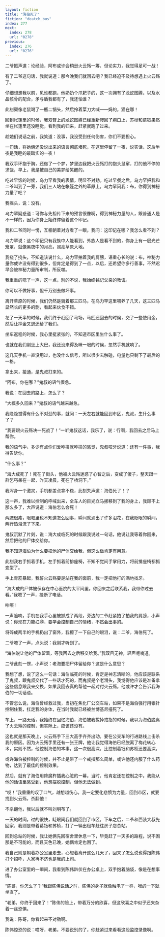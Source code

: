 ```yaml
---
layout: fiction
title: "海伯死了"
fiction: "deatch_bus"
index: 277
next:
  index: 278
  url: "0278"
previous:
  index: 276
  url: "0276"
---
```

二爷振声道：论经验，阿布或许会稍逊火云殇一筹，但论实力，我觉得足可一战！

有了二爷这句话，我就说道：那今晚我们就回去吧？我已经迫不及待想遇上火云殇了。

仔细想想我以前，见谁都跑，他奶奶个爪耙子的，这一次拥有了龙蛇图腾，以及水晶骸骨的配合，矛与盾我都有了，我还怕谁？

此刻颇像老鼠喝了一瓶二锅头，然后拎着菜刀大喊――妈的，猫在哪！

回到帐篷里的时候，我双臂上的龙蛇图腾已经重新爬回了胸口上，苏桢和葛钰果然坐在帐篷里还没睡觉，看到我的归来，赶紧就跑了过来。

趁她们说话之前，我笑道：没事，我没受到任何伤害，你们不要担心。

一句话，将她俩还没说出来的语言彻底堵死，在这里停留了一夜，说实话，这后半夜是我睡的最踏实的一夜！

我双手环抱于胸，还做了一个梦，梦里边我把火云殇打的抱头鼠窜，打的他不停的求饶，早上，我是被自己的美梦给笑醒的。

吃过早饭的时候，乌力罕看我的表情，明显不对劲。吃过早餐之后，乌力罕把我和二爷叫到了一旁，我们三人站在帐篷之外的草原上，乌力罕问我：布，你得到神秘力量了吧？

我摇头，说：没有。

乌力罕疑惑道：可你与先祖传下来的预言很像啊，得到神秘力量的人，跟普通人是不一样的，因为你身上始终停留着这个印记。

我和二爷同时一愣，互相朝着对方看了一眼，我问：这印记在哪？我怎么看不到？

乌力罕说：这个印记只有我族中人能看到，外族人是看不到的，你身上有一层光芒笼罩，就像黑夜中的月亮，照亮草原大地。

我挠了挠头，不知道该说什么，乌力罕拍着我的肩膀，语重心长的说：布，神秘力量你或许没有得到很多，但肯定是得到了一点，以后，还希望你多行善事，不然迟早会被神秘力量所审判，所反噬。

我重重的嗯了一声，这一点，别的不说，我始终铭记父亲的教诲。

你可以不做好事，但千万别去做坏事。

离开草原的时候，我们仍然是骑着那三匹马，在乌力罕这里喂养了几天，这三匹马显然长的更多的剽，看起来伙食不错。

花了一天半的时候，我们终于赶回了马场，马匹还回去的时候，交了一些使用金，然后让押金又退还给了我们。

坐车返程的时候，我心里挺紧张的，不知道市区里生什么事了。

也就在我们刚坐上大巴，我还没来得及眯一眼的时候，忽然手机就响了。

这几天手机一直没用过，也没什么信号，所以很少去触碰，电量也只剩下了最后的一格。

拿出来，接通，是鬼叔打来的。

“阿布，你在哪？”鬼叔的语气很急。

我说：在回去的路上，怎么了？

“大概多久回来？”鬼叔的语气越来越急。

我隐隐觉得有什么不对劲的事，就问：一天左右就能回到市区，鬼叔，生什么事了？

“我要跟火云殇决一死战了！”一听鬼叔这话，我乐了，说：行啊，我回去之后马上帮你。

我的语气中，多少有点你们爱咋拼就咋拼的感觉，鬼叔咬牙说道：还有一件事，我得告诉你。

“什么事？”

“海大成死了！死在了街头，他被火云殇迷惑了心智之后，变成了傻子，整天跟一群乞丐呆在一起，昨天凌晨，死在了桥洞下。”

我浑身一个激灵，手机都差点拿不稳，此刻失声道：海伯死了！？

这一声，我难以控制的呼喊出来，全车人的目光立马挪移到了我的身上，我顾不上那么多了，大声说道：海伯怎么会死！

两腮很疼，眼眶里也不知道怎么回事，瞬间就涌出了许多泪花，在我眨眼的瞬间，两行热泪流了下来。

鬼叔沉默了片刻，说：海大成临死的时候跟我说过一句话，他说让我等着你回来，然后把他的尸体交给你。

我不知道海伯为什么要把他的尸体交给我，但这么做肯定有用意。

此刻我右手抓着手机，左手抓着前排座椅，不知不觉间手掌用力，将前排座椅都抓变型了。

手上青筋暴起，我誓火云殇要是站在我的面前，我一定把他打的满地找牙。

“海大成的尸体被保存在中心医院的太平间里，你回来之后联系我，我带你过去看。”我嗯了一声，挂断了电话。

咔嚓！

一声脆响，手机在我手心里被抓成了两段，旁边的二爷赶紧拍了拍我的肩膀，小声说：你现在力能扛鼎，要学会控制自己的情绪，不然会出事的。

将碎成两半的手机扔出了窗外，我擦了一下自己的眼泪，说：二爷，海伯死了。

二爷嗯了一声，点头说：我刚才听到了。

“海伯说让他的尸体留着，等我回去之后移交给我。”我双目无神，轻声呢喃道。

二爷此刻一愣，小声说：老海要把尸体留给你？这是什么意思？

我想了想，说了这么一句话：海伯临死的时候，肯定是神志清晰的，他应该是联系了鬼叔，跟鬼叔交代了一些话才死的，而鬼叔是个老滑头，我觉得他应该是准备拿这些信息跟我来交换，如果我回去真的帮他一起对付火云殇，他或许才会告诉我海伯的一切话语。

不管怎么说，海伯曾经救过我，当初在焦化厂公交车站，如果不是海伯强行用银针控制住我，扛走我的身体，在当时我就已经被兰博基尼撞死了。

车上，一路无话，我始终在回忆海伯，海伯被我拔掉戒指的时候，我以为海伯脱离了火云殇的控制，但实际上，应该还没有。

这也就是那天晚上，火云殇手下三大高手齐齐出动，要在公交车的行进路线上击杀我的原因。因为火云殇手里还有一张王牌，他让我觉得海伯已经脱离了梅花转心术，实则不然，他控制海伯的本事，这一次很高深，比控制葛钰和苏桢还要高深。

或许海伯被控制的时候，并不止是带了一个戒指那么简单，或许他还内服了什么药物，达到了最佳的控制效果。

然后，就有了海伯用降魔杵插我心脏的一幕，当时，他肯定还在控制之中，我能从他的话语里感受到，他想摆脱控制，但他无法做到。

“哎！”我重重的叹了口气，越想越伤心，我一定要化悲愤为力量，回到市区，就要找到火云殇，杀翻他！

不杀翻他，我以后就不叫刘明布了。

一天的时间，过的很快，眨眼间我们就回到了市区，下车之后，二爷和西装大叔先回家，我则是带着葛钰和苏桢，打了一辆出租车赶往房子店总站。

回到总站的时候，我让她俩先回宿舍里休息一下，毕竟赶了一天多的路程，说不困那是不可能的，而且天色已晚，她俩肯定也困了。

我自己则是朝着办公室里走去，心想着离开这么几天了，回来了怎么说也得跟陈伟打个招呼，人家再不济也是我的上司。

进了办公室里的一瞬间，我看到陈伟趴伏在办公桌上，双手抱着脑袋，像是在想事情。

“陈哥，你怎么了？”我跟陈伟说话之时，陈伟的身子就像触电了一样，噌的一下就坐直了。

“老弟，你终于回来了！”陈伟的脸上，带着万分的欣喜，但这欣喜之中似乎还夹杂着一丝恐惧。

我说：陈哥，你看起来不对劲啊。

陈伟惊恐的说：哎呀，老弟，不要说别的了，你赶紧过来看看这段监控录像啊。